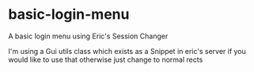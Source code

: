 # basic-login-menu
A basic login menu using Eric's Session Changer

I'm using a Gui utils class which exists as a Snippet in eric's server if you would like to use that otherwise just change to normal rects
